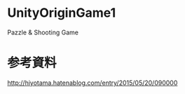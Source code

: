 # UnityOriginGame1
Pazzle & Shooting Game

# 参考資料
http://hiyotama.hatenablog.com/entry/2015/05/20/090000
